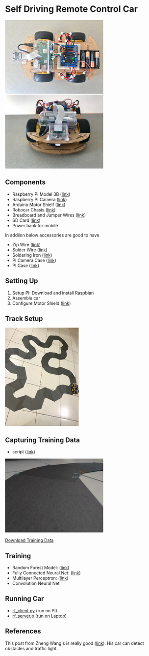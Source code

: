 # Self Driving Remote Control Car
<img src="media/above.jpeg" alt="Drawing" width="320" height="240"/> <img src="media/front.jpeg" alt="Drawing" width="320" height="240"/>

## Components
- Raspberry PI Model 3B ([link](https://www.amazon.in/gp/product/B01G882L3G))
- Raspberry PI Camera ([link](https://www.amazon.in/gp/product/B01HPJUO0O))
- Arduino Motor Shielf ([link](https://www.amazon.in/gp/product/B01NA82N88))
- Robocar Chasis ([link](https://www.amazon.in/gp/product/B01ANE9DXW))
- Breadboard and Jumper Wires ([link](https://www.amazon.in/gp/product/B071ZGMT4X))
- SD Card ([link](https://www.amazon.in/gp/product/B06Y5XBL8C))
- Power bank for mobile

In addiion below accessories are good to have
- Zip Wire ([link](https://www.amazon.in/gp/product/B074J4KF81))
- Solder Wire ([link](https://www.amazon.in/gp/product/B06XCKPXGN))
- Soldering Iron ([link](https://www.amazon.in/gp/product/B00ICIIS5Q))
- PI Camera Case ([link](https://www.amazon.in/gp/product/B00IJZJKK4))
- PI Case ([link](https://www.amazon.in/gp/product/B0110J9QFY))

## Setting Up
1. Setup PI: Download and install Raspbian
2. Assemble car
3. Configure Motor Shield ([link](https://github.com/lipoja/AMSpi))

## Track Setup
<img src="media/track_long.jpeg" alt="Drawing" width="240" height="320"/>

## Capturing Training Data
- script ([link](train.py))

[![Watch the video](https://github.com/aniryou/SelfDrivingRC/blob/master/media/00a0d562749b438c899d1b5f733ada39.jpg)](https://youtu.be/QnuTLyGUGYw)

[Download Training Data](https://www.dropbox.com/s/8lcjnslmr8h1zs4/traindata.zip?dl=0)

## Training
- Random Forest Model: ([link](analyse.ipynb))
- Fully Connected Neural Net: ([link](tf_fully_connected.ipynb))
- Multilayer Perceptron: ([link](tf_nn_mlp.ipynb))
- Convolution Neural Net

## Running Car
- [rf_client.py](rf_client.py) (run on PI)
- [rf_server.p](rf_server.py) (run on Laptop)

## References
This post from Zheng Wang's is really good ([link](https://zhengludwig.wordpress.com/projects/self-driving-rc-car/)). His car can detect obstacles and traffic light.

